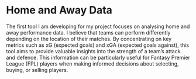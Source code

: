 ﻿# Home and Away Data
The first tool I am developing for my project focuses on analysing home and away performance data. I believe that teams can perform differently depending on the location of their matches. By concentrating on key metrics such as xG (expected goals) and xGA (expected goals against), this tool aims to provide valuable insights into the strength of a team’s attack and defence. This information can be particularly useful for Fantasy Premier League (FPL) players when making informed decisions about selecting, buying, or selling players.

